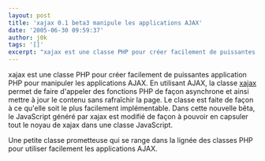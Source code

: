 ```yaml
---
layout: post
title: 'xajax 0.1 beta3 manipule les applications AJAX'
date: '2005-06-30 09:59:37'
author: j0k
tags: '[]'
excerpt: "xajax est une classe PHP pour créer facilement de puissantes application PHP pour manipuler les applications AJAX.     \nEn utilisant AJAX, la classe [xajax](http://freshmeat.net/projects/xajax/?branch_id=58364&amp;release_id=200208) permet de faire d'appeler des fonctions PHP de façon asynchrone et ainsi mettre à jour le contenu sans rafraîchir la page. Le      …"
---
```


xajax est une classe PHP pour créer facilement de puissantes application PHP pour manipuler les applications AJAX.
En utilisant AJAX, la classe [xajax](http://freshmeat.net/projects/xajax/?branch_id=58364&amp;release_id=200208) permet de faire d'appeler des fonctions PHP de façon asynchrone et ainsi mettre à jour le contenu sans rafraîchir la page. Le classe est faite de façon à ce qu'elle soit le plus facilement implémentable.   Dans cette nouvelle bêta, le JavaScript généré par xajax est modifié de façon à pouvoir en capsuler tout le noyau de xajax dans une classe JavaScript.

Une petite classe prometteuse qui se range dans la lignée des classes PHP pour utiliser facilement les applications AJAX.
